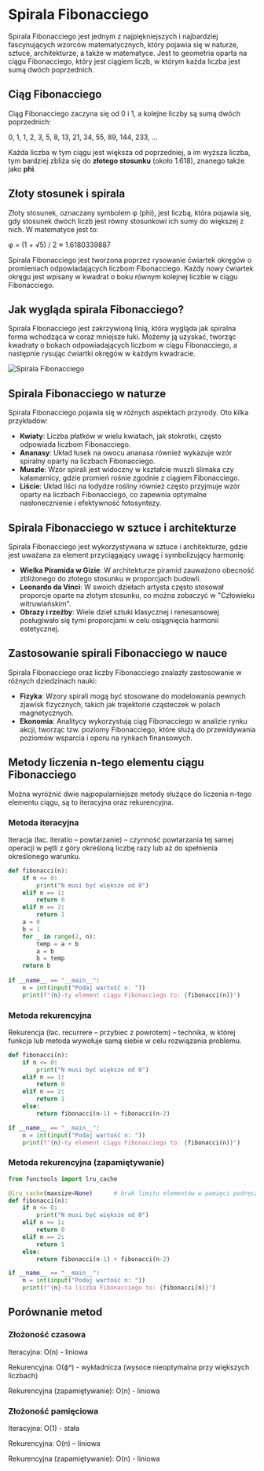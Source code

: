# Spirala Fibonacciego

Spirala Fibonacciego jest jednym z najpiękniejszych i najbardziej fascynujących wzorców matematycznych, który pojawia się w naturze, sztuce, architekturze, a także w matematyce. Jest to geometria oparta na ciągu Fibonacciego, który jest ciągiem liczb, w którym każda liczba jest sumą dwóch poprzednich.

## Ciąg Fibonacciego

Ciąg Fibonacciego zaczyna się od 0 i 1, a kolejne liczby są sumą dwóch poprzednich:

0, 1, 1, 2, 3, 5, 8, 13, 21, 34, 55, 89, 144, 233, ...

Każda liczba w tym ciągu jest większa od poprzedniej, a im wyższa liczba, tym bardziej zbliża się do **złotego stosunku** (około 1.618), znanego także jako **phi**.

## Złoty stosunek i spirala

Złoty stosunek, oznaczany symbolem φ (phi), jest liczbą, która pojawia się, gdy stosunek dwóch liczb jest równy stosunkowi ich sumy do większej z nich. W matematyce jest to:

φ = (1 + √5) / 2 ≈ 1.6180339887

Spirala Fibonacciego jest tworzona poprzez rysowanie ćwiartek okręgów o promieniach odpowiadających liczbom Fibonacciego. Każdy nowy ćwiartek okręgu jest wpisany w kwadrat o boku równym kolejnej liczbie w ciągu Fibonacciego.

## Jak wygląda spirala Fibonacciego?

Spirala Fibonacciego jest zakrzywioną linią, która wygląda jak spiralna forma wchodząca w coraz mniejsze łuki. Możemy ją uzyskać, tworząc kwadraty o bokach odpowiadających liczbom w ciągu Fibonacciego, a następnie rysując ćwiartki okręgów w każdym kwadracie.

![Spirala Fibonacciego](https://upload.wikimedia.org/wikipedia/commons/thumb/1/1e/Fibonacci_spiral_34.svg/200px-Fibonacci_spiral_34.svg.png)

## Spirala Fibonacciego w naturze

Spirala Fibonacciego pojawia się w różnych aspektach przyrody. Oto kilka przykładów:

- **Kwiaty**: Liczba płatków w wielu kwiatach, jak stokrotki, często odpowiada liczbom Fibonacciego.
- **Ananasy**: Układ łusek na owocu ananasa również wykazuje wzór spiralny oparty na liczbach Fibonacciego.
- **Muszle**: Wzór spirali jest widoczny w kształcie muszli ślimaka czy kałamarnicy, gdzie promień rośnie zgodnie z ciągiem Fibonacciego.
- **Liście**: Układ liści na łodydze rośliny również często przyjmuje wzór oparty na liczbach Fibonacciego, co zapewnia optymalne nasłonecznienie i efektywność fotosyntezy.

## Spirala Fibonacciego w sztuce i architekturze

Spirala Fibonacciego jest wykorzystywana w sztuce i architekturze, gdzie jest uważana za element przyciągający uwagę i symbolizujący harmonię:

- **Wielka Piramida w Gizie**: W architekturze piramid zauważono obecność zbliżonego do złotego stosunku w proporcjach budowli.
- **Leonardo da Vinci**: W swoich dziełach artysta często stosował proporcje oparte na złotym stosunku, co można zobaczyć w "Człowieku witruwiańskim".
- **Obrazy i rzeźby**: Wiele dzieł sztuki klasycznej i renesansowej posługiwało się tymi proporcjami w celu osiągnięcia harmonii estetycznej.

## Zastosowanie spirali Fibonacciego w nauce

Spirala Fibonacciego oraz liczby Fibonacciego znalazły zastosowanie w różnych dziedzinach nauki:

- **Fizyka**: Wzory spirali mogą być stosowane do modelowania pewnych zjawisk fizycznych, takich jak trajektorie cząsteczek w polach magnetycznych.
- **Ekonomia**: Analitycy wykorzystują ciąg Fibonacciego w analizie rynku akcji, tworząc tzw. poziomy Fibonacciego, które służą do przewidywania poziomów wsparcia i oporu na rynkach finansowych.


## Metody liczenia n-tego elementu ciągu Fibonacciego

Można wyróżnić dwie najpopularniejsze metody służące do liczenia n-tego elementu ciągu, są to iteracyjna oraz rekurencyjna.

### Metoda iteracyjna
Iteracja (łac. iteratio – powtarzanie) – czynność powtarzania tej samej operacji w pętli z góry określoną liczbę razy lub aż do spełnienia określonego warunku.


```python
def fibonacci(n):
    if n <= 0:
        print("N musi być większe od 0")
    elif n == 1:
        return 0
    elif n == 2:
        return 1
    a = 0
    b = 1
    for _ in range(2, n):
        temp = a + b
        a = b
        b = temp
    return b
    
if __name__ == "__main__":
    n = int(input("Podaj wartość n: "))
    print(f"{n}-ty element ciągu Fibonacciego to: {fibonacci(n)}")
```

### Metoda rekurencyjna 
Rekurencja (łac. recurrere – przybiec z powrotem) – technika, w której funkcja lub metoda wywołuje samą siebie w celu rozwiązania problemu.
```python
def fibonacci(n):
    if n <= 0:
        print("N musi być większe od 0")
    elif n == 1:
        return 0
    elif n == 2:
        return 1
    else:
        return fibonacci(n-1) + fibonacci(n-2)

if __name__ == "__main__":
    n = int(input("Podaj wartość n: "))
    print(f"{n}-ty element ciągu Fibonacciego to: {fibonacci(n)}")
```
### Metoda rekurencyjna (zapamiętywanie)

```python
from functools import lru_cache

@lru_cache(maxsize=None)      # brak limitu elementów w pamięci podręcznej
def fibonacci(n):
    if n <= 0:
        print("N musi być większe od 0")
    elif n == 1:
        return 0
    elif n == 2:
        return 1
    else:
        return fibonacci(n-1) + fibonacci(n-2)

if __name__ == "__main__":
    n = int(input("Podaj wartość n: "))
    print(f"{n}-ta liczba Fibonacciego to: {fibonacci(n)}")
```
## Porównanie metod

### Złożoność czasowa
Iteracyjna: O(n) - liniowa

Rekurencyjna: O(ϕⁿ) - wykładnicza (wysoce nieoptymalna przy większych liczbach)

Rekurencyjna (zapamiętywanie): O(n) - liniowa

### Złożoność pamięciowa
Iteracyjna: O(1) - stała

Rekurencyjna: O(n) – liniowa

Rekurencyjna (zapamiętywanie): O(n) - liniowa

